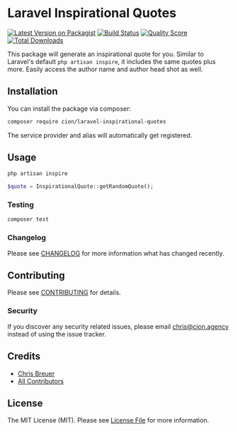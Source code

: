# Laravel Inspirational Quotes

[![Latest Version on Packagist](https://img.shields.io/packagist/v/cion/laravel-inspirational-quotes.svg?style=flat-square)](https://packagist.org/packages/cion/laravel-inspirational-quotes)
[![Build Status](https://img.shields.io/travis/cion/laravel-inspirational-quotes/master.svg?style=flat-square)](https://travis-ci.org/ci-on/laravel-inspirational-quotes)
[![Quality Score](https://img.shields.io/scrutinizer/g/cion/laravel-inspirational-quotes.svg?style=flat-square)](https://scrutinizer-ci.com/g/ci-on/laravel-inspirational-quotes)
[![Total Downloads](https://img.shields.io/packagist/dt/cion/laravel-inspirational-quotes.svg?style=flat-square)](https://packagist.org/packages/ci-on/laravel-inspirational-quotes)

This package will generate an inspirational quote for you. Similar to Laravel's default `php artisan inspire`, it includes the same quotes plus more. Easily access the author name and author head shot as well.

## Installation

You can install the package via composer:

```bash
composer require cion/laravel-inspirational-quotes
```

The service provider and alias will automatically get registered.

## Usage

``` bash
php artisan inspire
```

``` php
$quote = InspirationalQuote::getRandomQuote();
```

### Testing

``` bash
composer test
```

### Changelog

Please see [CHANGELOG](CHANGELOG.md) for more information what has changed recently.

## Contributing

Please see [CONTRIBUTING](CONTRIBUTING.md) for details.

### Security

If you discover any security related issues, please email chris@cion.agency instead of using the issue tracker.

## Credits

- [Chris Breuer](https://github.com/ci-on)
- [All Contributors](../../contributors)

## License

The MIT License (MIT). Please see [License File](LICENSE.md) for more information.
